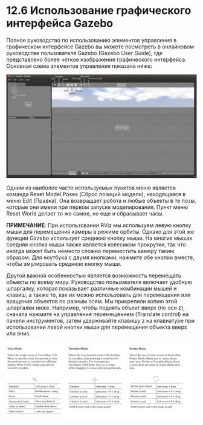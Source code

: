 # 12.6 Использование графического интерфейса Gazebo

Полное руководство по использованию элементов управления в графическом интерфейсе Gazebo вы можете посмотреть в онлайновом руководстве пользователя Gazebo \(Gazebo User Guide\), где представлено более четкое изображение графического интерфейса. Основная схема элементов управления показана ниже:

![](.gitbook/assets/image%20%2812%29.png)

Одним из наиболее часто используемых пунктов меню является команда Reset Model Poses \(Сброс позиций модели\), находящаяся в меню Edit \(Правка\). Она возвращает робота и любые объекты в те позы, которые они имели при первом запуске моделирования. Пункт меню Reset World делает то же самое, но еще и сбрасывает часы.

**ПРИМЕЧАНИЕ**: При использовании RViz мы используем левую кнопку мыши для перемещения камеры в режиме орбиты. Однако для этой же функции Gazebo использует среднюю кнопку мыши. На многих мышах средняя кнопка мыши также является колесиком прокрутки, так что иногда может быть немного сложно переместить камеру таким образом. Для ноутбука с двумя кнопками, нажмите обе кнопки вместе, чтобы эмулировать среднюю кнопку мыши.

Другой важной особенностью является возможность перемещать объекты по всему миру. Руководство пользователя включает удобную шпаргалку, которая показывает различные комбинации мышей и клавиш, а также то, как их можно использовать для перемещения или вращения объектов по разным осям. Мы прикрепили копию этой шпаргалки ниже. Например, чтобы поднять объект вверх \(по оси z\), сначала нажмите на управление перемещением \(Translate control\) на панели инструментов, затем удерживайте клавишу z на клавиатуре при использовании левой кнопки мыши для перемещения объекта вверх или вниз.

![](.gitbook/assets/image%20%289%29.png)

